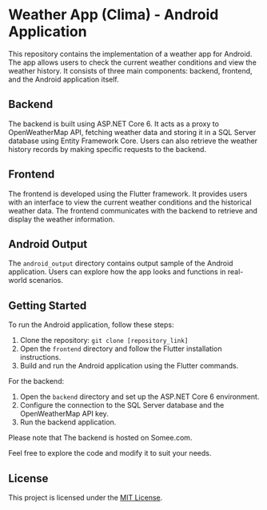 # Weather App (Clima) - Android Application

This repository contains the implementation of a weather app for Android. The app allows users to check the current weather conditions and view the weather history. It consists of three main components: backend, frontend, and the Android application itself.

## Backend
The backend is built using ASP.NET Core 6. It acts as a proxy to OpenWeatherMap API, fetching weather data and storing it in a SQL Server database using Entity Framework Core. Users can also retrieve the weather history records by making specific requests to the backend.

## Frontend
The frontend is developed using the Flutter framework. It provides users with an interface to view the current weather conditions and the historical weather data. The frontend communicates with the backend to retrieve and display the weather information.

## Android Output
The `android_output` directory contains output sample of the Android application. Users can explore how the app looks and functions in real-world scenarios.

## Getting Started
To run the Android application, follow these steps:
1. Clone the repository: `git clone [repository_link]`
2. Open the `frontend` directory and follow the Flutter installation instructions.
3. Build and run the Android application using the Flutter commands.

For the backend:
1. Open the `backend` directory and set up the ASP.NET Core 6 environment.
2. Configure the connection to the SQL Server database and the OpenWeatherMap API key.
3. Run the backend application.

Please note that The backend is hosted on Somee.com.

Feel free to explore the code and modify it to suit your needs.

## License
This project is licensed under the [MIT License](LICENSE).
